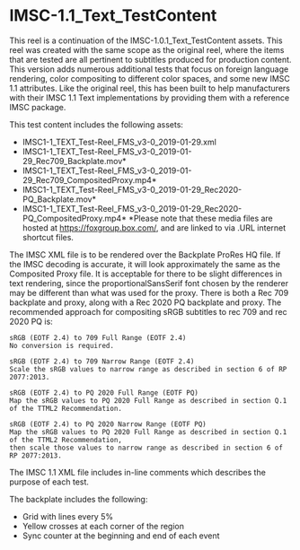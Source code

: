 # IMSC-1.1_Text_TestContent

This reel is a continuation of the IMSC-1.0.1_Text_TestContent assets. This reel was created with the same scope as the original reel, where the items that are tested are all pertinent to subtitles produced for production content. This version adds numerous additional tests that focus on foreign language rendering, color compositing to different color spaces, and some new IMSC 1.1 attributes. Like the original reel, this has been built to help manufacturers with their IMSC 1.1 Text implementations by providing them with a reference IMSC package.

This test content includes the following assets:
- IMSC1-1_TEXT_Test-Reel_FMS_v3-0_2019-01-29.xml
- IMSC1-1_TEXT_Test-Reel_FMS_v3-0_2019-01-29_Rec709_Backplate.mov*
- IMSC1-1_TEXT_Test-Reel_FMS_v3-0_2019-01-29_Rec709_CompositedProxy.mp4*
- IMSC1-1_TEXT_Test-Reel_FMS_v3-0_2019-01-29_Rec2020-PQ_Backplate.mov*
- IMSC1-1_TEXT_Test-Reel_FMS_v3-0_2019-01-29_Rec2020-PQ_CompositedProxy.mp4*
*Please note that these media files are hosted at https://foxgroup.box.com/, and are linked to via .URL  internet shortcut files.

The IMSC XML file is to be rendered over the Backplate ProRes HQ file. If the IMSC decoding is accurate, it will look approximately the same as the Composited Proxy file. It is acceptable for there to be slight differences in text rendering, since the proportionalSansSerif font chosen by the renderer may be different than what was used for the proxy. There is both a Rec 709 backplate and proxy, along with a Rec 2020 PQ backplate and proxy. The recommended approach for compositing sRGB subtitles to rec 709 and rec 2020 PQ is:

    sRGB (EOTF 2.4) to 709 Full Range (EOTF 2.4)
    No conversion is required.

    sRGB (EOTF 2.4) to 709 Narrow Range (EOTF 2.4)
    Scale the sRGB values to narrow range as described in section 6 of RP 2077:2013.

    sRGB (EOTF 2.4) to PQ 2020 Full Range (EOTF PQ)
    Map the sRGB values to PQ 2020 Full Range as described in section Q.1 of the TTML2 Recommendation.

    sRGB (EOTF 2.4) to PQ 2020 Narrow Range (EOTF PQ)
    Map the sRGB values to PQ 2020 Full Range as described in section Q.1 of the TTML2 Recommendation,
    then scale those values to narrow range as described in section 6 of RP 2077:2013.

The IMSC 1.1 XML file includes in-line comments which describes the purpose of each test.

The backplate includes the following:
- Grid with lines every 5%
- Yellow crosses at each corner of the region
- Sync counter at the beginning and end of each event
